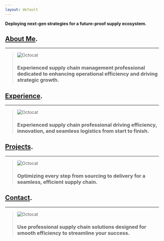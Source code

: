 ```yaml
---
layout: default
---
```


**Deploying next-gen strategies for a future-proof supply ecosystem.**

## [About Me](./aboutme.html).
***
> ![Octocat](https://github.githubassets.com/images/icons/emoji/octocat.png) 
>
> ### Experienced supply chain management professional dedicated to enhancing operational efficiency and driving strategic growth.

## [Experience](./experience.html).
***
> ![Octocat](https://github.githubassets.com/images/icons/emoji/octocat.png)
>
> ### Experienced supply chain professional driving efficiency, innovation, and seamless logistics from start to finish.

## [Projects](./projects.html).
***
> ![Octocat](https://github.githubassets.com/images/icons/emoji/octocat.png)
>
> ### Optimizing every step from sourcing to delivery for a seamless, efficient supply chain.

## [Contact](./contact.html).
***
> ![Octocat](https://github.githubassets.com/images/icons/emoji/octocat.png)
>
> ### Use professional supply chain solutions designed for smooth efficiency to streamline your success.

